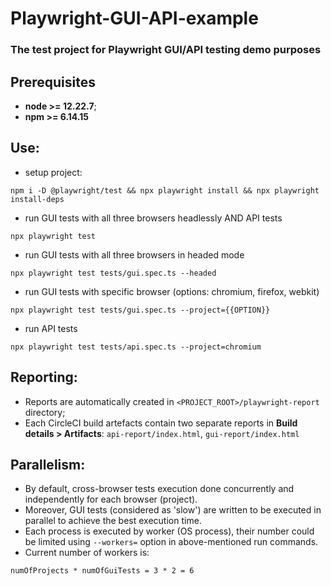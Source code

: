 # Playwright-GUI-API-example

### The test project for Playwright GUI/API testing demo purposes

## Prerequisites

* **node >= 12.22.7**;
* **npm >= 6.14.15**

## Use:

- setup project:

```
npm i -D @playwright/test && npx playwright install && npx playwright install-deps
```

- run GUI tests with all three browsers headlessly AND API tests

```
npx playwright test
```

- run GUI tests with all three browsers in headed mode

```
npx playwright test tests/gui.spec.ts --headed
```

- run GUI tests with specific browser (options: chromium, firefox, webkit)

```
npx playwright test tests/gui.spec.ts --project={{OPTION}}
```

- run API tests

```
npx playwright test tests/api.spec.ts --project=chromium
```

## Reporting:

- Reports are automatically created in `<PROJECT_ROOT>/playwright-report` directory;
- Each CircleCI build artefacts contain two separate reports in **Build details > Artifacts**:
  `api-report/index.html`, `gui-report/index.html`

## Parallelism:

- By default, cross-browser tests execution done concurrently and independently for each browser (project).
- Moreover, GUI tests (considered as 'slow') are written to be executed in parallel to achieve the best execution time.
- Each process is executed by worker (OS process), their number could be limited using `--workers=` option in
  above-mentioned run commands.
- Current number of workers is:

```
numOfProjects * numOfGuiTests = 3 * 2 = 6
```